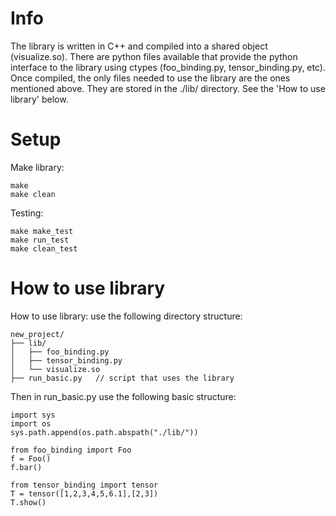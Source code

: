 # Info
The library is written in C++ and compiled into a shared object (visualize.so).
There are python files available that provide the python interface to the library using ctypes (foo_binding.py, tensor_binding.py, etc). 
Once compiled, the only files needed to use the library are the ones mentioned above.
They are stored in the ./lib/ directory.
See the 'How to use library' below.

# Setup
Make library:
```
make 
make clean
```
Testing:
```
make make_test
make run_test
make clean_test
```
# How to use library
How to use library: use the following directory structure:
```
new_project/
├── lib/
│   ├── foo_binding.py
│   ├── tensor_binding.py
│   └── visualize.so
├── run_basic.py   // script that uses the library
```
Then in run_basic.py use the following basic structure:
```
import sys
import os
sys.path.append(os.path.abspath("./lib/"))

from foo_binding import Foo
f = Foo()
f.bar()

from tensor_binding import tensor
T = tensor([1,2,3,4,5,6.1],[2,3])
T.show()
```
